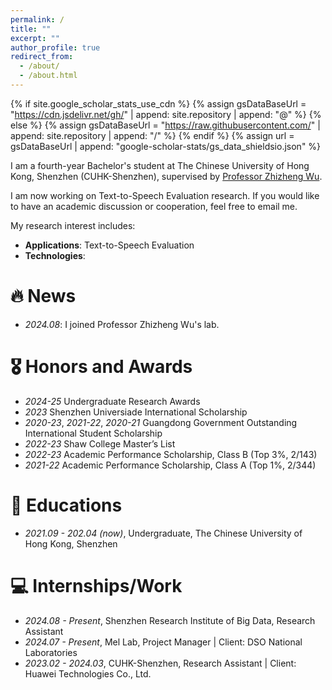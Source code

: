 ```yaml
---
permalink: /
title: ""
excerpt: ""
author_profile: true
redirect_from: 
  - /about/
  - /about.html
---
```


{% if site.google_scholar_stats_use_cdn %}
{% assign gsDataBaseUrl = "https://cdn.jsdelivr.net/gh/" | append: site.repository | append: "@" %}
{% else %}
{% assign gsDataBaseUrl = "https://raw.githubusercontent.com/" | append: site.repository | append: "/" %}
{% endif %}
{% assign url = gsDataBaseUrl | append: "google-scholar-stats/gs_data_shieldsio.json" %}

<span class='anchor' id='about-me'></span>

I am a fourth-year Bachelor's student at The Chinese University of Hong Kong, Shenzhen (CUHK-Shenzhen), supervised by [Professor Zhizheng Wu](https://drwuz.com/).


I am now working on Text-to-Speech Evaluation research. If you would like to have an academic discussion or cooperation, feel free to email me. 

My research interest includes: 
- **Applications**: Text-to-Speech Evaluation
- **Technologies**:

# 🔥 News
- *2024.08*: I joined Professor Zhizheng Wu's lab.

# 🎖 Honors and Awards
- *2024-25* Undergraduate Research Awards
- *2023* Shenzhen Universiade International Scholarship
- *2020-23*, *2021-22*, *2020-21* Guangdong Government Outstanding International Student Scholarship
- *2022-23* Shaw College Master’s List 
- *2022-23* Academic Performance Scholarship, Class B (Top 3%, 2/143)
- *2021-22* Academic Performance Scholarship, Class A (Top 1%, 2/344)

# 📖 Educations
- *2021.09 - 202.04 (now)*, Undergraduate, The Chinese University of Hong Kong, Shenzhen

# 💻 Internships/Work
- *2024.08 - Present*, Shenzhen Research Institute of Big Data, Research Assistant
- *2024.07 - Present*, Mel Lab, Project Manager | Client: DSO National Laboratories
- *2023.02 - 2024.03*, CUHK-Shenzhen, Research Assistant | Client: Huawei Technologies Co., Ltd. 